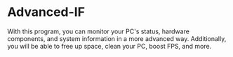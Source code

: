 # Advanced-IF
With this program, you can monitor your PC's status, hardware components, and system information in a more advanced way. Additionally, you will be able to free up space, clean your PC, boost FPS, and more.
